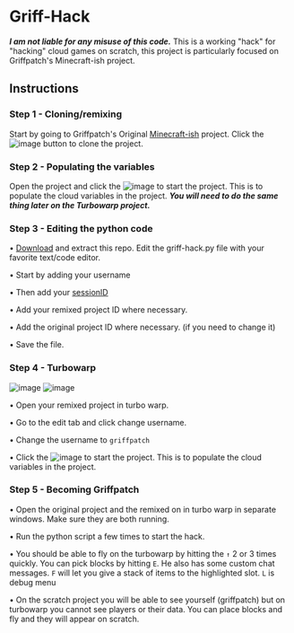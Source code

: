 # Griff-Hack
***I am not liable for any misuse of this code.*** This is a working "hack" for "hacking" cloud games on scratch, this project is particularly focused on Griffpatch's Minecraft-ish project.

## Instructions
### Step 1 - Cloning/remixing
Start by going to Griffpatch's Original [Minecraft-ish](https://scratch.mit.edu/projects/843162693) project. Click the ![image](https://github.com/Log4Jake/GriffHack/assets/62357760/7bce9d28-bc96-4d5a-b3c3-1f03c32a49d7) button to clone the project.
### Step 2 - Populating the variables
Open the project and click the ![image](https://github.com/Log4Jake/GriffHack/assets/62357760/d81a2ced-7a68-4528-8723-50605a2acd71) to start the project. This is to populate the cloud variables in the project. ***You will need to do the same thing later on the Turbowarp project.***
### Step 3 - Editing the python code
• [Download](https://github.com/Log4Jake/GriffHack/archive/refs/heads/main.zip) and extract this repo. Edit the griff-hack.py file with your favorite text/code editor.

• Start by adding your username

• Then add your [sessionID](https://github.com/TimMcCool/scratchattach/wiki/Get-your-session-id)

• Add your remixed project ID where necessary.

• Add the original project ID where necessary. (if you need to change it)

• Save the file.

### Step 4 - Turbowarp
![image](https://github.com/Log4Jake/GriffHack/assets/62357760/d750058a-d9fd-4755-b1c3-172c04ee0380) ![image](https://github.com/Log4Jake/GriffHack/assets/62357760/d010ad94-b26a-4a35-b591-33ad9718c677)


• Open your remixed project in turbo warp.

• Go to the edit tab and click change username.

• Change the username to `griffpatch`

• Click the ![image](https://github.com/Log4Jake/GriffHack/assets/62357760/d81a2ced-7a68-4528-8723-50605a2acd71) to start the project. This is to populate the cloud variables in the project.

### Step 5 - Becoming Griffpatch

• Open the original project and the remixed on in turbo warp in separate windows. Make sure they are both running.

• Run the python script a few times to start the hack.

• You should be able to fly on the turbowarp by hitting the `↑` 2 or 3 times quickly. You can pick blocks by hitting `E`. He also has some custom chat messages. `F` will let you give a stack of items to the highlighted slot. `L` is debug menu

• On the scratch project you will be able to see yourself (griffpatch) but on turbowarp you cannot see players or their data. You can place blocks and fly and they will appear on scratch.
